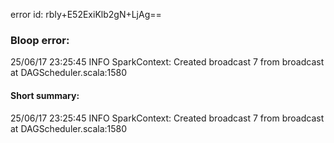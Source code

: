 error id: rbIy+E52ExiKlb2gN+LjAg==
### Bloop error:

25/06/17 23:25:45 INFO SparkContext: Created broadcast 7 from broadcast at DAGScheduler.scala:1580
#### Short summary: 

25/06/17 23:25:45 INFO SparkContext: Created broadcast 7 from broadcast at DAGScheduler.scala:1580